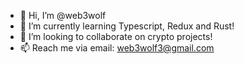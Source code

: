 - 👋 Hi, I’m @web3wolf
- 🌱 I’m currently learning Typescript, Redux and Rust!
- 💞️ I’m looking to collaborate on crypto projects!
- 📫 Reach me via email: web3wolf3@gmail.com

<!---
web3wolf/web3wolf is a ✨ special ✨ repository because its `README.md` (this file) appears on your GitHub profile.
You can click the Preview link to take a look at your changes.
--->
